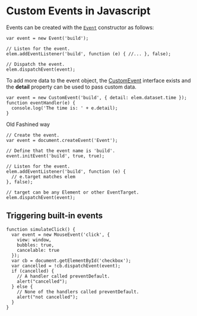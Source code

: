 # Custom Events in Javascript

Events can be created with the [`Event`](https://developer.mozilla.org/en-US/docs/Web/API/Event) constructor as follows:

```
var event = new Event('build');

// Listen for the event.
elem.addEventListener('build', function (e) { //... }, false);

// Dispatch the event.
elem.dispatchEvent(event);
```

To add more data to the event object, the [CustomEvent](https://developer.mozilla.org/en-US/docs/Web/API/CustomEvent) interface exists and the **detail** property can be used to pass custom data.

```
var event = new CustomEvent('build', { detail: elem.dataset.time });
function eventHandler(e) {
  console.log('The time is: ' + e.detail);
}
```

Old Fashined way

```
// Create the event.
var event = document.createEvent('Event');

// Define that the event name is 'build'.
event.initEvent('build', true, true);

// Listen for the event.
elem.addEventListener('build', function (e) {
  // e.target matches elem
}, false);

// target can be any Element or other EventTarget.
elem.dispatchEvent(event);
```



## Triggering built-in events

```
function simulateClick() {
  var event = new MouseEvent('click', {
    view: window,
    bubbles: true,
    cancelable: true
  });
  var cb = document.getElementById('checkbox'); 
  var cancelled = !cb.dispatchEvent(event);
  if (cancelled) {
    // A handler called preventDefault.
    alert("cancelled");
  } else {
    // None of the handlers called preventDefault.
    alert("not cancelled");
  }
}
```







